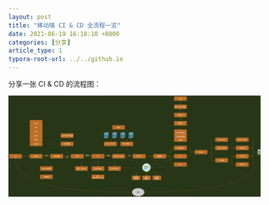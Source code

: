 ```yaml
---
layout: post
title: "移动端 CI & CD 全流程一览"
date: 2021-06-19 16:18:10 +0800
categories: [分享]
article_type: 1
typora-root-url: ../../github.io
---
```


分享一张 CI & CD 的流程图：

![](/assets/img/cicd-1.png)
